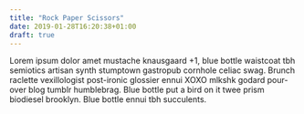 ```yaml
---
title: "Rock Paper Scissors"
date: 2019-01-28T16:20:38+01:00
draft: true
---
```


Lorem ipsum dolor amet mustache knausgaard +1, blue bottle waistcoat tbh semiotics artisan synth stumptown gastropub cornhole celiac swag. Brunch raclette vexillologist post-ironic glossier ennui XOXO mlkshk godard pour-over blog tumblr humblebrag. Blue bottle put a bird on it twee prism biodiesel brooklyn. Blue bottle ennui tbh succulents.

